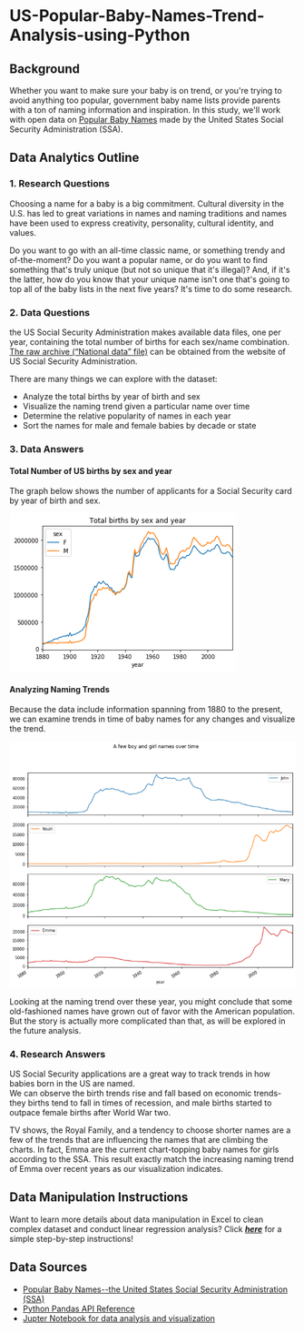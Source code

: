 # US-Popular-Baby-Names-Trend-Analysis-using-Python
## Background
 Whether you want to make sure your baby is on trend, or you're trying to avoid anything too popular, government baby name lists provide parents with a ton of naming information and inspiration. In this study, we'll work with open data on [Popular Baby Names](https://www.ssa.gov/oact/babynames/limits.html) made by the United States Social Security Administration (SSA). 

## Data Analytics Outline
### **1. Research Questions**
Choosing a name for a baby is a big commitment. Cultural diversity in the U.S. has led to great variations in names and naming traditions and names have been used to express creativity, personality, cultural identity, and values.  

Do you want to go with an all-time classic name, or something trendy and of-the-moment? Do you want a popular name, or do you want to find something that's truly unique (but not so unique that it's illegal)? And, if it's the latter, how do you know that your unique name isn't one that's going to top all of the baby lists in the next five years? It's time to do some research.

### **2. Data Questions**  
the US Social Security Administration makes available data files, one per year, containing the total number of births for each sex/name combination. [The raw archive (“National data” file)](https://www.ssa.gov/oact/babynames/limits.html) can be obtained from the website of US Social Security Administration.

There are many things we can explore with the dataset:
* Analyze the total births by year of birth and sex
* Visualize the naming trend given a particular name over time
* Determine the relative popularity of names in each year
* Sort the names for male and female babies by decade or state
### **3. Data Answers**  
#### Total Number of US births by sex and year
The graph below shows the number of applicants for a Social Security card by year of birth and sex. 

![](https://github.com/YilunCai627/US-Popular-Baby-Names-Trend-Analysis-using-Python/raw/master/Data%20Visualization/Total%20births%20by%20sex%20and%20year.png)

#### Analyzing Naming Trends
Because the data include information spanning from 1880 to the present, we can examine trends in time of baby names for any changes and visualize the trend. 

![](https://github.com/YilunCai627/US-Popular-Baby-Names-Trend-Analysis-using-Python/raw/master/Data%20Visualization/A%20few%20boy%20and%20girl%20names%20over%20time.png)  

Looking at the naming trend over these year, you might conclude that some old-fashioned names have grown out of favor with the American population. But the story is actually more complicated than that, as will be explored in the future analysis.

### **4. Research Answers**
US Social Security applications are a great way to track trends in how babies born in the US are named.  
We can observe the birth trends rise and fall based on economic trends- they births tend to fall in times of recession, and male births started to outpace female births after World War two.

TV shows, the Royal Family, and a tendency to choose shorter names are a few of the trends that are influencing the names that are climbing the charts. In fact, Emma are the current chart-topping baby names for girls according to the SSA. This result exactly match the increasing naming trend of Emma over recent years as our visualization indicates.


## Data Manipulation Instructions
Want to learn more details about data manipulation in Excel to clean complex dataset and conduct linear regression analysis? Click [***here***](https://github.com/YilunCai627/US-Popular-Baby-Names-Trend-Analysis-using-Python/blob/master/Data%20Manipulation%20Instructions.md) for a simple step-by-step instructions!  

## Data Sources
* [Popular Baby Names--the United States Social Security Administration (SSA)](https://www.ssa.gov/oact/babynames/limits.html)
* [Python Pandas API Reference](https://pandas.pydata.org/pandas-docs/stable/reference/index.html)
* [Jupter Notebook for data analysis and visualization](https://github.com/YilunCai627/US-Popular-Baby-Names-Trend-Analysis-using-Python/blob/master/name.ipynb)

